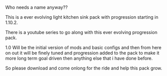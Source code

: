 Who needs a name anyway??

 

This is a ever evolving light kitchen sink pack with progression starting in 1.10.2. 

 

There is a youtube series to go along with this ever evolving progression pack.

 

1.0 Will be the initial version of mods and basic configs and then from here on out it will be finely tuned and progression added to the pack to make it more long term goal driven then anything else that i have done before.

 

So please download and come onlong for the ride and help this pack grow.

